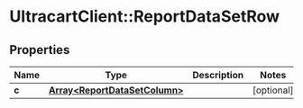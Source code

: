 # UltracartClient::ReportDataSetRow

## Properties
Name | Type | Description | Notes
------------ | ------------- | ------------- | -------------
**c** | [**Array&lt;ReportDataSetColumn&gt;**](ReportDataSetColumn.md) |  | [optional] 


